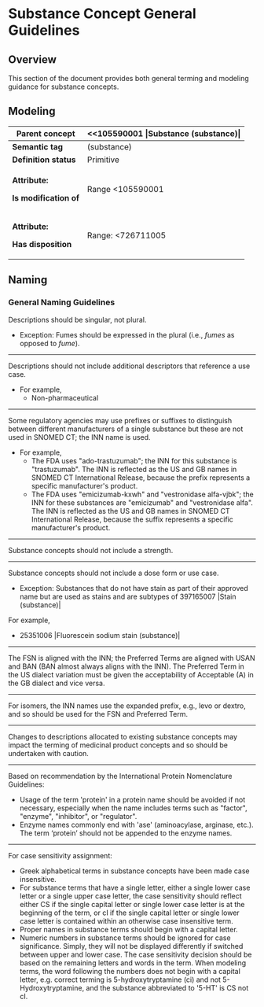 # Substance Concept General Guidelines

## Overview

This section of the document provides both general terming and modeling guidance for substance concepts.

## Modeling

| **Parent concept**                                                           | <<105590001 \|Substance (substance)\|                                                                                                                                                                                                                              |
| ---------------------------------------------------------------------------- | ------------------------------------------------------------------------------------------------------------------------------------------------------------------------------------------------------------------------------------------------------------------ |
| **Semantic tag**                                                             | (substance)                                                                                                                                                                                                                                                        |
| **Definition status**                                                        | Primitive                                                                                                                                                                                                                                                          |
| <p><strong>Attribute:</strong></p><p><strong>Is modification of</strong></p> | <p>Range &#x3C;105590001 |Substance (substance)|</p><p>Cardinality: 0..*</p>                                                                                                                                                                                       |
| <p><strong>Attribute:</strong></p><p><strong>Has disposition</strong></p>    | <p>Range: &#x3C;726711005 |Disposition (disposition)| </p><ul><li>While the allowed range is broader, substance concepts should only use descendants of the concept 726711005 |Disposition (disposition) as the attribute value.</li></ul><p>Cardinality: 0..*</p> |

## Naming

### General Naming Guidelines

Descriptions should be singular, not plural.

* Exception: Fumes should be expressed in the plural (i.e., _fumes_ as opposed to _fume_).

***

Descriptions should not include additional descriptors that reference a use case.

* For example,
  * Non-pharmaceutical

***

Some regulatory agencies may use prefixes or suffixes to distinguish between different manufacturers of a single substance but these are not used in SNOMED CT; the INN name is used.

* For example,
  * The FDA uses "ado-trastuzumab"; the INN for this substance is "trastuzumab". The INN is reflected as the US and GB names in SNOMED CT International Release, because the prefix represents a specific manufacturer's product.
  * The FDA uses "emicizumab-kxwh" and "vestronidase alfa-vjbk"; the INN for these substances are "emicizumab" and "vestronidase alfa". The INN is reflected as the US and GB names in SNOMED CT International Release, because the suffix represents a specific manufacturer's product.

***

Substance concepts should not include a strength.

***

Substance concepts should not include a dose form or use case.

* Exception:  Substances that do not have stain as part of their approved name but are used as stains and are subtypes of 397165007 |Stain (substance)|

For example,

* 25351006 |Fluorescein sodium stain (substance)|

***

The FSN is aligned with the INN; the Preferred Terms are aligned with USAN and BAN (BAN almost always aligns with the INN). The Preferred Term in the US dialect variation must be given the acceptability of Acceptable (A) in the GB dialect and vice versa.

***

For isomers, the INN names use the expanded prefix, e.g., levo or dextro, and so should be used for the FSN and Preferred Term.

***

Changes to descriptions allocated to existing substance concepts may impact the terming of medicinal product concepts and so should be undertaken with caution.

***

Based on recommendation by the International Protein Nomenclature Guidelines:

* Usage of the term 'protein' in a protein name should be avoided if not necessary, especially when the name includes terms such as "factor", "enzyme", "inhibitor", or "regulator".
* Enzyme names commonly end with 'ase' (aminoacylase, arginase, etc.). The term ‘protein’ should not be appended to the enzyme names.

***

For case sensitivity assignment:

* Greek alphabetical terms in substance concepts have been made case insensitive.
* For substance terms that have a single letter, either a single lower case letter or a single upper case letter, the case sensitivity should reflect either CS if the single capital letter or single lower case letter is at the beginning of the term, or cI if the single capital letter or single lower case letter is contained within an otherwise case insensitive term.
* Proper names in substance terms should begin with a capital letter.
* Numeric numbers in substance terms should be ignored for case significance. Simply, they will not be displayed differently if switched between upper and lower case. The case sensitivity decision should be based on the remaining letters and words in the term. When modeling terms, the word following the numbers does not begin with a capital letter, e.g. correct terming is 5-hydroxytryptamine (ci) and not 5-Hydroxytryptamine, and the substance abbreviated to '5-HT' is CS not cI.




